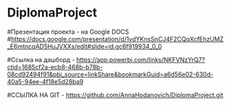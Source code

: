 # DiplomaProject
#Презентация  проекта - на Google DOCS 
#https://docs.google.com/presentation/d/1vdYKnsSnCJ4F2CQqXcfEhzUMZ_E6mtncqAD5HuJVXXs/edit#slide=id.gc6f919934_0_0

#Ссылка на дашборд - https://app.powerbi.com/links/NKFVNzYrQ7?ctid=1685cf2a-ecb8-468b-b78b-08cd92494f91&pbi_source=linkShare&bookmarkGuid=a6d56e02-630d-40a5-94ee-4f18e5d28ba9


#ССЫЛКА НА GIT - https://github.com/AnnaHodanovich/DiplomaProject.git
